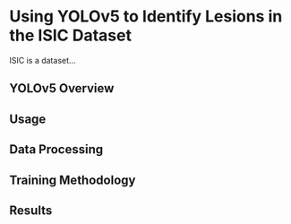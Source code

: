 # Using YOLOv5 to Identify Lesions in the ISIC Dataset

ISIC is a dataset...

## YOLOv5 Overview


## Usage


## Data Processing


## Training Methodology


## Results
